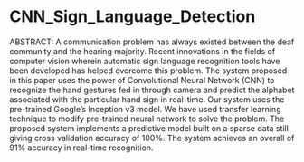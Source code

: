 # CNN_Sign_Language_Detection

ABSTRACT: A communication problem has always existed between the deaf community and the hearing majority.
Recent innovations in the fields of computer vision wherein automatic sign language recognition tools have been
developed has helped overcome this problem. The system proposed in this paper uses the power of Convolutional
Neural Network (CNN) to recognize the hand gestures fed in through camera and predict the alphabet associated with
the particular hand sign in real-time. Our system uses the pre-trained Google’s Inception v3 model. We have used
transfer learning technique to modify pre-trained neural network to solve the problem. The proposed system
implements a predictive model built on a sparse data still giving cross validation accuracy of 100%. The system
achieves an overall of 91% accuracy in real-time recognition.
